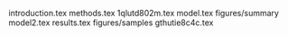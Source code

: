 introduction.tex
methods.tex
1qlutd802m.tex
model.tex
figures/summary
model2.tex
results.tex
figures/samples
gthutie8c4c.tex